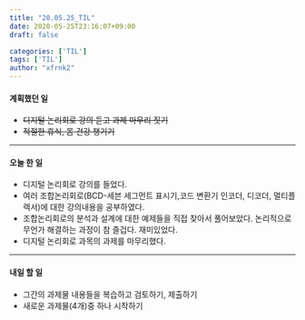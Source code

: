 ```yaml
---
title: "20.05.25_TIL"
date: 2020-05-25T23:16:07+09:00
draft: false

categories: ['TIL']
tags: ['TIL']
author: "xfrnk2"
---
```

#### 계획했던 일
+ ~~디지털 논리회로 강의 듣고 과제 마무리 짓기~~
+ ~~적절한 휴식, 몸 건강 챙기기~~
---
#### 오늘 한 일
+ 디지털 논리회로 강의를 들었다.
+ 여러 조합논리회로(BCD-세븐 세그먼트 표시기,코드 변환기 인코더, 디코더, 멀티플렉서)에 대한 강의내용을 공부하였다.
+ 조합논리회로의 분석과 설계에 대한 예제들을 직접 찾아서 풀어보았다. 논리적으로 무언가 해결하는 과정이 참 즐겁다. 재미있었다.
+ 디지털 논리회로 과목의 과제를 마무리했다.
--- 
#### 내일 할 일  
+ 그간의 과제물 내용들을 복습하고 검토하기, 제출하기
+ 새로운 과제물(4개)중 하나 시작하기